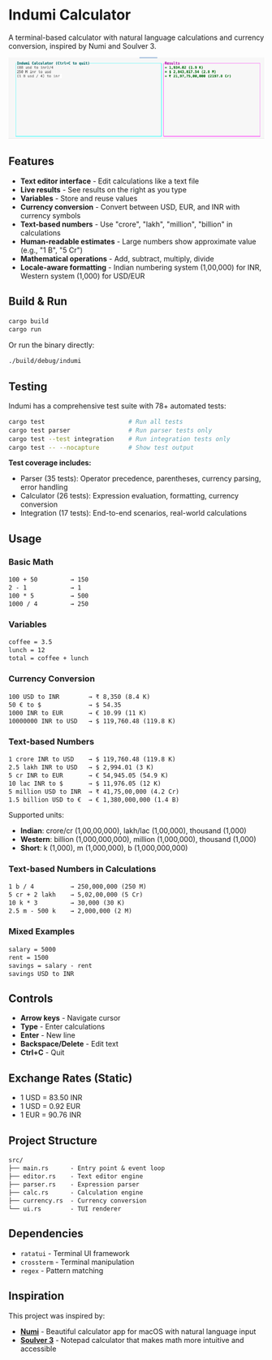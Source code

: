 # Indumi Calculator

A terminal-based calculator with natural language calculations and currency conversion, inspired by Numi and Soulver 3.

![a screenshot of the indumi calculator](image.png)

## Features

- **Text editor interface** - Edit calculations like a text file
- **Live results** - See results on the right as you type
- **Variables** - Store and reuse values
- **Currency conversion** - Convert between USD, EUR, and INR with currency symbols
- **Text-based numbers** - Use "crore", "lakh", "million", "billion" in calculations
- **Human-readable estimates** - Large numbers show approximate value (e.g., "1 B", "5 Cr")
- **Mathematical operations** - Add, subtract, multiply, divide
- **Locale-aware formatting** - Indian numbering system (1,00,000) for INR, Western system (1,000) for USD/EUR

## Build & Run

```bash
cargo build
cargo run
```

Or run the binary directly:
```bash
./build/debug/indumi
```

## Testing

Indumi has a comprehensive test suite with 78+ automated tests:

```bash
cargo test                       # Run all tests
cargo test parser                # Run parser tests only
cargo test --test integration    # Run integration tests only
cargo test -- --nocapture        # Show test output
```

**Test coverage includes:**
- Parser (35 tests): Operator precedence, parentheses, currency parsing, error handling
- Calculator (26 tests): Expression evaluation, formatting, currency conversion
- Integration (17 tests): End-to-end scenarios, real-world calculations

## Usage

### Basic Math
```
100 + 50         → 150
2 - 1            → 1
100 * 5          → 500
1000 / 4         → 250
```

### Variables
```
coffee = 3.5
lunch = 12
total = coffee + lunch
```

### Currency Conversion
```
100 USD to INR        → ₹ 8,350 (8.4 K)
50 € to $             → $ 54.35
1000 INR to EUR       → € 10.99 (11 K)
10000000 INR to USD   → $ 119,760.48 (119.8 K)
```

### Text-based Numbers
```
1 crore INR to USD    → $ 119,760.48 (119.8 K)
2.5 lakh INR to USD   → $ 2,994.01 (3 K)
5 cr INR to EUR       → € 54,945.05 (54.9 K)
10 lac INR to $       → $ 11,976.05 (12 K)
5 million USD to INR  → ₹ 41,75,00,000 (4.2 Cr)
1.5 billion USD to €  → € 1,380,000,000 (1.4 B)
```

Supported units:
- **Indian**: crore/cr (1,00,00,000), lakh/lac (1,00,000), thousand (1,000)
- **Western**: billion (1,000,000,000), million (1,000,000), thousand (1,000)
- **Short**: k (1,000), m (1,000,000), b (1,000,000,000)

### Text-based Numbers in Calculations
```
1 b / 4          → 250,000,000 (250 M)
5 cr + 2 lakh    → 5,02,00,000 (5 Cr)
10 k * 3         → 30,000 (30 K)
2.5 m - 500 k    → 2,000,000 (2 M)
```

### Mixed Examples
```
salary = 5000
rent = 1500
savings = salary - rent
savings USD to INR
```

## Controls

- **Arrow keys** - Navigate cursor
- **Type** - Enter calculations
- **Enter** - New line
- **Backspace/Delete** - Edit text
- **Ctrl+C** - Quit

## Exchange Rates (Static)

- 1 USD = 83.50 INR
- 1 USD = 0.92 EUR
- 1 EUR = 90.76 INR

## Project Structure

```
src/
├── main.rs      - Entry point & event loop
├── editor.rs    - Text editor engine
├── parser.rs    - Expression parser
├── calc.rs      - Calculation engine
├── currency.rs  - Currency conversion
└── ui.rs        - TUI renderer
```

## Dependencies

- `ratatui` - Terminal UI framework
- `crossterm` - Terminal manipulation
- `regex` - Pattern matching

## Inspiration

This project was inspired by:

- **[Numi](https://numi.app/)** - Beautiful calculator app for macOS with natural language input
- **[Soulver 3](https://soulver.app/)** - Notepad calculator that makes math more intuitive and accessible
